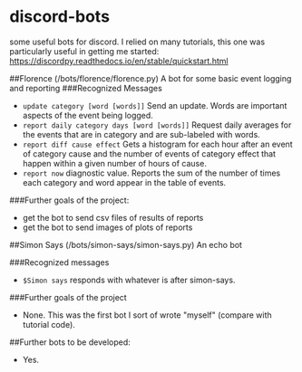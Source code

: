 # discord-bots
some useful bots for discord.
I relied on many tutorials, this one was particularly useful in getting me started:
https://discordpy.readthedocs.io/en/stable/quickstart.html

##Florence (/bots/florence/florence.py)
A bot for some basic event logging and reporting
###Recognized Messages
+ `update category [word [words]]` Send an update.  Words are important aspects of the event being logged.
+ `report daily category days [word [words]]` Request daily averages for the events that are in category and are sub-labeled with words.
+ `report diff cause effect` Gets a histogram for each hour after an event of category cause and the number of events of category effect that happen within a given number of hours of cause.
+ `report now` diagnostic value. Reports the sum of the number of times each category and word appear in the table of events.

###Further goals of the project:
+ get the bot to send csv files of results of reports
+ get the bot to send images of plots of reports

##Simon Says (/bots/simon-says/simon-says.py)
An echo bot

###Recognized messages
+ `$Simon says` responds with whatever is after simon-says.

###Further goals of the project
+ None. This was the first bot I sort of wrote "myself" (compare with tutorial code).

##Further bots to be developed:
+ Yes.
